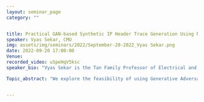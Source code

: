 ```yaml
---
layout: seminar_page
category: ""


title: Practical GAN-based Synthetic IP Header Trace Generation Using NetShare
speaker: Vyas Sekar, CMU
img: assets/img/seminars/2022/September-20-2022_Vyas Sekar.png
date: 2022-09-20 17:00:00 
Venue: 
recorded_video: uSpeHqV5ksc
speaker_bio: "Vyas Sekar is the Tan Family Professor of Electrical and Computer Engineering in the Electrical and Computer Engineering Department at CMU. His work is broadly at the intersection of networks, systems, and security. His work has been recognized with numerous awards including the NSF CAREER Award, SIGCOMM Rising Star Award, NSA Science of Security prize, the IRTF Applied Networking Research Prize, the SIGCOMM Test of Time Award,  and the Intel Outstanding Researcher Award. He was most recently the founding co-director of the IoT@Cylab initiative and is a founding co-director of the Future of Enterprise Security Initiative at Cylab. "

Topic_abstract: "We explore the feasibility of using Generative Adversarial Networks (GANs) to automatically learn generative models to generate synthetic packet- and flow header traces for network-ing tasks (e.g., telemetry, anomaly detection, provisioning). We identify key fidelity, scalability, and privacy challenges and tradeoffs in existing GAN-based approaches. By synthesizing domain-specific insights with recent advances in machine learning and privacy, we identify design choices to tackle these challenges. Building on these insights, we develop an end-to-end framework, NetShare. We evaluate NetShare on six diverse packet header traces and find that: (1) across distributional metrics and traces, it achieves 46% more accuracy than baselines, and (2) it meets users’ requirements of downstream tasks in evaluating accuracy and rank ordering of candidate approaches."


---
```


